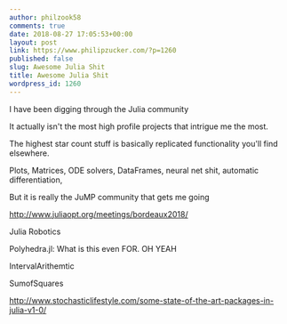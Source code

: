 ```yaml
---
author: philzook58
comments: true
date: 2018-08-27 17:05:53+00:00
layout: post
link: https://www.philipzucker.com/?p=1260
published: false
slug: Awesome Julia Shit
title: Awesome Julia Shit
wordpress_id: 1260
---
```


I have been digging through the Julia community



It actually isn't the most high profile projects that intrigue me the most.

The highest star count stuff is basically replicated functionality you'll find elsewhere.

Plots, Matrices, ODE solvers, DataFrames, neural net shit, automatic differentiation,



But it is really the JuMP community that gets me going

http://www.juliaopt.org/meetings/bordeaux2018/

Julia Robotics



Polyhedra.jl: What is this even FOR. OH YEAH



IntervalArithemtic

SumofSquares

http://www.stochasticlifestyle.com/some-state-of-the-art-packages-in-julia-v1-0/


